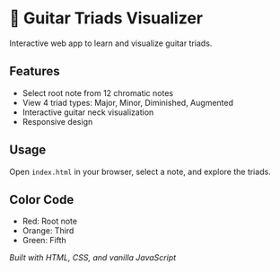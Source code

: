 # 🎸 Guitar Triads Visualizer

Interactive web app to learn and visualize guitar triads.

## Features
- Select root note from 12 chromatic notes
- View 4 triad types: Major, Minor, Diminished, Augmented
- Interactive guitar neck visualization
- Responsive design

## Usage
Open `index.html` in your browser, select a note, and explore the triads.

## Color Code
- Red: Root note
- Orange: Third
- Green: Fifth

*Built with HTML, CSS, and vanilla JavaScript* 